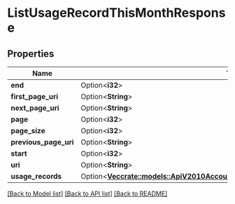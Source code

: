 # ListUsageRecordThisMonthResponse

## Properties

Name | Type | Description | Notes
------------ | ------------- | ------------- | -------------
**end** | Option<**i32**> |  | [optional]
**first_page_uri** | Option<**String**> |  | [optional]
**next_page_uri** | Option<**String**> |  | [optional]
**page** | Option<**i32**> |  | [optional]
**page_size** | Option<**i32**> |  | [optional]
**previous_page_uri** | Option<**String**> |  | [optional]
**start** | Option<**i32**> |  | [optional]
**uri** | Option<**String**> |  | [optional]
**usage_records** | Option<[**Vec<crate::models::ApiV2010AccountUsageUsageRecordUsageRecordThisMonth>**](api.v2010.account.usage.usage_record.usage_record_this_month.md)> |  | [optional]

[[Back to Model list]](../README.md#documentation-for-models) [[Back to API list]](../README.md#documentation-for-api-endpoints) [[Back to README]](../README.md)


